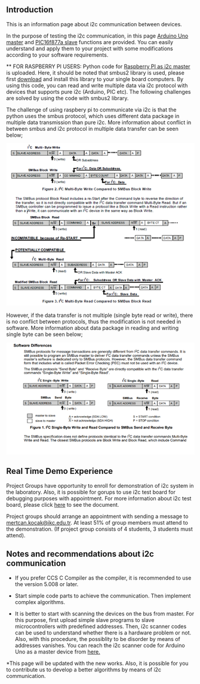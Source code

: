 ## Introduction

This is an information page about i2c communication between devices. 

In the purpose of testing the i2c communication, in this page [Arduino Uno master](https://github.com/ikcmechatronics/ikcmechatronics.github.io/blob/master/i2c/Codes/Master/i2cMaster/i2cMaster.ino) and [PIC16f877a slave](https://github.com/ikcmechatronics/ikcmechatronics.github.io/blob/master/i2c/Codes/Slave/i2cSlave/i2cSlave.c) functions are provided. You can easily understand and apply them to your project with some modifications according to your software requirements.

** FOR RASPBERRY PI USERS: Python code for [Raspberry PI as i2c master](https://github.com/ikcmechatronics/ikcmechatronics.github.io/blob/master/i2c/Codes/Master/i2cMaster/i2cRaspberryMaster.py) is uploaded. Here, it should be noted that smbus2 library is used, please first [download](https://github.com/kplindegaard/smbus2) and install this library to your single board computers. By using this code, you can read and write multiple data via i2c protocol with devices that supports pure i2c (Arduino, PIC etc). The following challenges are solved by using the code with smbus2 library.

The challenge of using raspbery pi to communicate via i2c is that the python uses the smbus protocol, which uses different data package in multiple data transmission than pure i2c. More information about conflict in between smbus and i2c protocol in multiple data transfer can be seen below;

![](/i2c/i2c_smd_multiple_byte.PNG)

However, if the data transfer is not multiple (single byte read or write), there is no conflict between protocols, thus the modification is not needed in software. More information about data package in reading and writing single byte can be seen below;

![](/i2c/i2c_smd_single_byte.PNG)

## Real Time Demo Experience
Project Groups have opportunity to enroll for demonstration of i2c system in the laboratory. Also, it is possible for gorups to use i2c test board for debugging purposes with appointment. For more information about i2c test board, please click [here](https://github.com/ikcmechatronics/ikcmechatronics.github.io/blob/master/i2c/i2c%20Hardware%20Board/i2c%20Test%20Board%20Information%20Document.pdf) to see the document.

Project groups should arrange an appointment with sending a message to mertcan.kocak@ikc.edu.tr. At least 51% of group members must attend to the demonstration. (If project group consists of 4 students, 3 students must attend).

## Notes and recommendations about i2c communication

* If you prefer CCS C Compiler as the compiler, it is recommended to use the version 5.008 or later.

* Start simple code parts to achieve the communication. Then implement complex algorithms.

* It is better to start with scanning the devices on the bus from master. For this purpose, first upload simple slave programs to slave microcontrollers with predefined addresses. Then, i2c scanner codes can be used to understand whether there is a hardware problem or not. Also, with this procedure, the possiblity to be disorder by means of addresses vanishes. You can reach the i2c scanner code for Arduino Uno as a master device from [here.](https://github.com/ikcmechatronics/ikcmechatronics.github.io/blob/master/i2c/Codes/Master/i2cScanner/i2cScanner.ino)

*This page will be updated with the new works. Also, it is possible for you to contribute us to develop a better algorithms by means of i2c communication.
